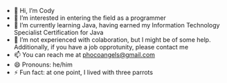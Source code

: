 - 👋 Hi, I’m Cody
- 👀 I’m interested in entering the field as a programmer
- 🌱 I’m currently learning Java, having earned my Information Technology Specialist Certification for Java
- 💞️ I’m not experienced with colaboration, but I might be of some help. Additionally, if you have a job opprotunity, please contact me
- 📫 You can reach me at phocoangels@gmail.com
- 😄 Pronouns: he/him
- ⚡ Fun fact: at one point, I lived with three parrots
  
<!---
CodyMSm/CodyMSm is a ✨ special ✨ repository because its `README.md` (this file) appears on your GitHub profile.
You can click the Preview link to take a look at your changes.
--->
